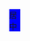 <!DOCTYPE html>
<html lang="en">
<head>
  <meta charset="UTF-8">
  <meta name="viewport" content="width=device-width, initial-scale=1.0">
  <title>css居中</title>
  <style>

   /* 1.flex*/
/*     .parent{
      display: flex;
      justify-content: center;
      align-items: center;
      width: 500px;
      height: 500px;
      background-color: aqua;
    }
    .child{
      width: 100px;
      height: 100px;
      background-color: blue;
    } */

    /* position + margin  */ 

    /*
    
   2. 利用绝对定位 + margin:auto
    // 优点： 不需要提前知道尺寸， 兼容性好
    
     */ 
/*     .parent{
      position: relative;
      background-color: aqua;
      width: 500px;
      height: 500px;
    }

    .child{
      position: absolute;
      width: 100px;
      height: 100px;
      background-color: blue;
      top: 0;
      left: 0;
      right: 0;
      bottom: 0;
      margin: auto;
    } */


    /*
    3. 
    优点是兼容性不错
    缺点：需要提前知道子尺寸，margin-top: -(高度的一半); margin-left: -(宽度的一半);
    
    */


/*     .parent {
      position: relative;
      background-color: aqua;
      height: 500px;
    }

    .child{
      position: relative;
      width: 100px;
      height: 100px;
      left: 50%;
      top: 50%;
      background-color: blue;
      margin-top: -50px;
      margin-left: -50px;
    }
 */

    /* 
    4.
    利用transform 配合 position*/

/*     .parent{
      position: relative;
      background-color: aqua;
      height: 500px;
      width: 500px;
    }


    .child{
      position: relative;
      width: 100px;
      height: 100px;
      left: 50%;
      top: 50%;
      transform: translate(-50%, -50%);
      background-color: blue;
    } */


    /*5.table  */
    .parent{
      background-color: aqua;
      width: 500px;
      height: 500px;
      display: table;
      border: 1px solid red;
    }

    .child{
      width: 20px;
      height: 20px;
      display: table-cell;
      vertical-align: middle;
      background-color: blue;
    }


  </style>
</head>
<body>
  <div class="parent">
    <div class="child">
      居中
    </div>
  </div>
</body>
</html>